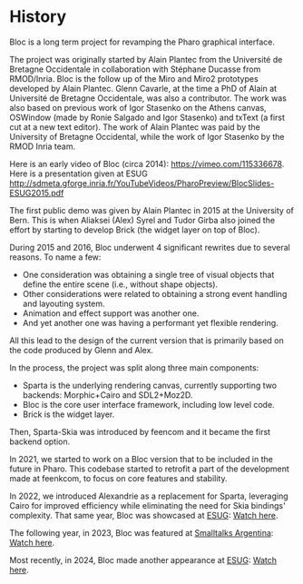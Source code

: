 # History

Bloc is a long term project for revamping the Pharo graphical interface.

The project was originally started by Alain Plantec from the Université de Bretagne Occidentale in collaboration with Stéphane Ducasse from RMOD/Inria. Bloc is the follow up of the Miro and Miro2 prototypes developed by Alain Plantec. Glenn Cavarle, at the time a PhD of Alain at Université de Bretagne Occidentale, was also a contributor. The work was also based on previous work of Igor Stasenko on the Athens canvas, OSWindow (made by Ronie Salgado and Igor Stasenko) and txText (a first cut at a new text editor). The work of Alain Plantec was paid by the University of Bretagne Occidental, while the work of Igor Stasenko by the RMOD Inria team.  

Here is an early video of Bloc (circa 2014): https://vimeo.com/115336678. Here is a presentation given at ESUG http://sdmeta.gforge.inria.fr/YouTubeVideos/PharoPreview/BlocSlides-ESUG2015.pdf

The first public demo was given by Alain Plantec in 2015 at the University of Bern. This is when Aliaksei (Alex) Syrel and Tudor Girba also joined the effort by starting to develop Brick (the widget layer on top of Bloc).

During 2015 and 2016, Bloc underwent 4 significant rewrites due to several reasons. To name a few:
- One consideration was obtaining a single tree of visual objects that define the entire scene (i.e., without shape objects).
- Other considerations were related to obtaining a strong event handling and layouting system.
- Animation and effect support was another one.
- And yet another one was having a performant yet flexible rendering.

All this lead to the design of the current version that is primarily based on the code produced by Glenn and Alex.

In the process, the project was split along three main components:
- Sparta is the underlying rendering canvas, currently supporting two backends: Morphic+Cairo and SDL2+Moz2D.
- Bloc is the core user interface framework, including low level code.
- Brick is the widget layer.

Then, Sparta-Skia was introduced by feencom and it became the first backend option.

In 2021, we started to work on a Bloc version that to be included in the future in Pharo.
This codebase started to retrofit a part of the development made at feenkcom, to focus on core features and stability.

In 2022, we introduced Alexandrie as a replacement for Sparta, leveraging Cairo for improved efficiency while eliminating the need for Skia bindings' complexity. That same year, Bloc was showcased at [ESUG](https://esug.org/2022-Conference/conf2022.html): [Watch here](https://youtu.be/HvJTDYuXkMU?si=FgcqK9qKFrfWOH74).

The following year, in 2023, Bloc was featured at [Smalltalks Argentina](https://smalltalks2023.fast.org.ar/): [Watch here](https://youtu.be/CG8i2R4CbX0?si=0t7U_fE3N1DOYlFb).

Most recently, in 2024, Bloc made another appearance at [ESUG](https://esug.org/2024-Conference/conf2024.html): [Watch here](https://youtu.be/R_yNWTUF7l0?si=oMQJR9Lh-UtMR6-3).
